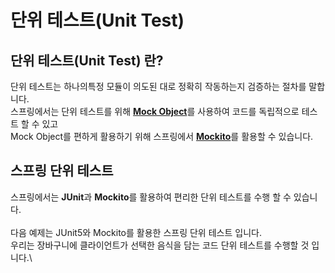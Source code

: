 # 단위 테스트(Unit Test)

## **단위 테스트(Unit Test) 란?** <a href="#what-is-unit-test" id="what-is-unit-test"></a>

단위 테스트는 하나의특정 모듈이 의도된 대로 정확히 작동하는지 검증하는 절차를 말합니다.\
스프링에서는 단위 테스트를 위해  [**Mock Object**](test-library/mock-objects.md#mock-object)를 사용하여 코드를 독립적으로 테스트 할 수 있고\
Mock Object를 편하게 활용하기 위해 스프링에서 [**Mockito**](test-library/mock-objects.md#mockito)를 활용할 수 있습니다.



## **스프링 단위 테스트**

스프링에서는 **JUnit**과 **Mockito**를 활용하여 편리한 단위 테스트를 수행 할 수 있습니다.\
\
다음 예제는 JUnit5와 Mockito를 활용한 스프링 단위 테스트 입니다.\
우리는 장바구니에 클라이언트가 선택한 음식을 담는 코드 단위 테스트를 수행할 것 입니다.\
